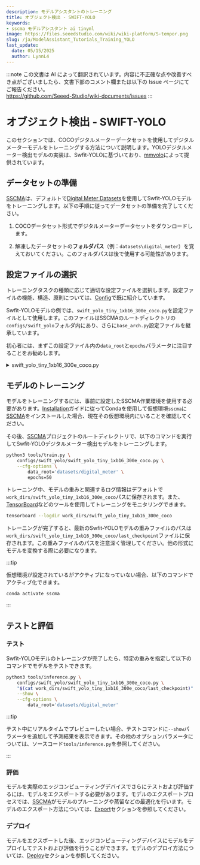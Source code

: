 ```yaml
---
description: モデルアシスタントのトレーニング
title: オブジェクト検出 - SWIFT-YOLO
keywords:
- sscma モデルアシスタント ai tinyml 
image: https://files.seeedstudio.com/wiki/wiki-platform/S-tempor.png
slug: /ja/ModelAssistant_Tutorials_Training_YOLO
last_update:
  date: 05/15/2025
  author: LynnL4
---
```

:::note
この文書は AI によって翻訳されています。内容に不正確な点や改善すべき点がございましたら、文書下部のコメント欄または以下の Issue ページにてご報告ください。  
https://github.com/Seeed-Studio/wiki-documents/issues
:::

# オブジェクト検出 - SWIFT-YOLO

このセクションでは、COCOデジタルメーターデータセットを使用してデジタルメーターモデルをトレーニングする方法について説明します。YOLOデジタルメーター検出モデルの実装は、Swfit-YOLOに基づいており、[mmyolo](https://github.com/open-mmlab/mmyolo)によって提供されています。

## データセットの準備

[SSCMA](https://github.com/Seeed-Studio/ModelAssistant)は、デフォルトで[Digital Meter Datasets](https://universe.roboflow.com/seeeddatasets/seeed_meter_digit/)を使用してSwfit-YOLOモデルをトレーニングします。以下の手順に従ってデータセットの準備を完了してください。

1. COCOデータセット形式でデジタルメーターデータセットをダウンロードします。

2. 解凍したデータセットの**フォルダパス**（例：`datasets\digital_meter`）を覚えておいてください。このフォルダパスは後で使用する可能性があります。

## 設定ファイルの選択

トレーニングタスクの種類に応じて適切な設定ファイルを選択します。設定ファイルの機能、構造、原則については、[Config](/ja/ModelAssistant_Tutorials_Config)で既に紹介しています。

Swfit-YOLOモデルの例では、`swift_yolo_tiny_1xb16_300e_coco.py`を設定ファイルとして使用します。このファイルはSSCMAのルートディレクトリの`configs/swift_yolo`フォルダ内にあり、さらに`base_arch.py`設定ファイルを継承しています。

初心者には、まずこの設定ファイル内の`data_root`と`epochs`パラメータに注目することをお勧めします。

<details>

<summary> swift_yolo_tiny_1xb16_300e_coco.py </summary>

```python
_base_='../_base_/default_runtime_det.py'
_base_ = ["./base_arch.py"]

anchors = [
    [(10, 13), (16, 30), (33, 23)],  # P3/8
    [(30, 61), (62, 45), (59, 119)],  # P4/16
    [(116, 90), (156, 198), (373, 326)]  # P5/32
]
num_classes = 11
deepen_factor = 0.33
widen_factor = 0.15

strides = [8, 16, 32]

model = dict(
    type='mmyolo.YOLODetector',
    backbone=dict(
        type='YOLOv5CSPDarknet',
        deepen_factor=deepen_factor,
        widen_factor=widen_factor,
    ),
    neck=dict(
        type='YOLOv5PAFPN',
        deepen_factor=deepen_factor,
        widen_factor=widen_factor,
    ),
    bbox_head=dict(
        head_module=dict(
            num_classes=num_classes,
            in_channels=[256, 512, 1024],
            widen_factor=widen_factor,
        ),
    ),
)
```

</details>

## モデルのトレーニング

モデルをトレーニングするには、事前に設定したSSCMA作業環境を使用する必要があります。[Installation](/ja/ModelAssistant_Introduce_Installation)ガイドに従ってCondaを使用して仮想環境`sscma`に[SSCMA](https://github.com/Seeed-Studio/ModelAssistant)をインストールした場合、現在その仮想環境内にいることを確認してください。

その後、[SSCMA](https://github.com/Seeed-Studio/ModelAssistant)プロジェクトのルートディレクトリで、以下のコマンドを実行してSwfit-YOLOデジタルメーター検出モデルをトレーニングします。

```sh
python3 tools/train.py \
    configs/swift_yolo/swift_yolo_tiny_1xb16_300e_coco.py \
    --cfg-options \
        data_root='datasets/digital_meter' \
        epochs=50
```

トレーニング中、モデルの重みと関連するログ情報はデフォルトで`work_dirs/swift_yolo_tiny_1xb16_300e_coco`パスに保存されます。また、[TensorBoard](https://www.tensorflow.org/tensorboard/get_started)などのツールを使用してトレーニングをモニタリングできます。

```sh
tensorboard --logdir work_dirs/swift_yolo_tiny_1xb16_300e_coco
```

トレーニングが完了すると、最新のSwfit-YOLOモデルの重みファイルのパスは`work_dirs/swift_yolo_tiny_1xb16_300e_coco/last_checkpoint`ファイルに保存されます。この重みファイルのパスを注意深く管理してください。他の形式にモデルを変換する際に必要になります。

:::tip

仮想環境が設定されているがアクティブになっていない場合、以下のコマンドでアクティブ化できます。

```sh
conda activate sscma
```

:::

## テストと評価

### テスト

Swfit-YOLOモデルのトレーニングが完了したら、特定の重みを指定して以下のコマンドでモデルをテストできます。

```sh
python3 tools/inference.py \
    configs/swift_yolo/swift_yolo_tiny_1xb16_300e_coco.py \
    "$(cat work_dirs/swift_yolo_tiny_1xb16_300e_coco/last_checkpoint)" \
    --show \
    --cfg-options \
        data_root='datasets/digital_meter'
```

:::tip

テスト中にリアルタイムでプレビューしたい場合、テストコマンドに`--show`パラメータを追加して予測結果を表示できます。その他のオプションパラメータについては、ソースコード`tools/inference.py`を参照してください。

:::

### 評価

モデルを実際のエッジコンピューティングデバイスでさらにテストおよび評価するには、モデルをエクスポートする必要があります。モデルのエクスポートプロセスでは、[SSCMA](https://github.com/Seeed-Studio/ModelAssistant)がモデルのプルーニングや蒸留などの最適化を行います。モデルのエクスポート方法については、[Export](/ja/ModelAssistant_Tutorials_Export_Overview)セクションを参照してください。

### デプロイ

モデルをエクスポートした後、エッジコンピューティングデバイスにモデルをデプロイしてテストおよび評価を行うことができます。モデルのデプロイ方法については、[Deploy](/ja/ModelAssistant_Deploy_Overview)セクションを参照してください。